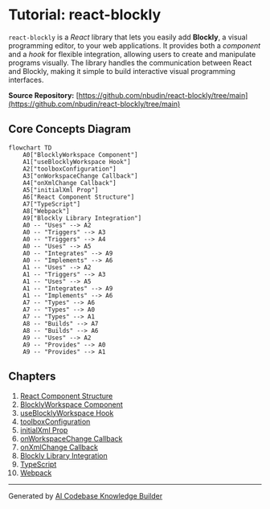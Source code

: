 # Tutorial: react-blockly

`react-blockly` is a *React* library that lets you easily add **Blockly**, a visual programming editor, to your web applications.  It provides both a *component* and a *hook* for flexible integration, allowing users to create and manipulate programs visually.  The library handles the communication between React and Blockly, making it simple to build interactive visual programming interfaces.


**Source Repository:** [https://github.com/nbudin/react-blockly/tree/main](https://github.com/nbudin/react-blockly/tree/main)

## Core Concepts Diagram

```mermaid
flowchart TD
    A0["BlocklyWorkspace Component"]
    A1["useBlocklyWorkspace Hook"]
    A2["toolboxConfiguration"]
    A3["onWorkspaceChange Callback"]
    A4["onXmlChange Callback"]
    A5["initialXml Prop"]
    A6["React Component Structure"]
    A7["TypeScript"]
    A8["Webpack"]
    A9["Blockly Library Integration"]
    A0 -- "Uses" --> A2
    A0 -- "Triggers" --> A3
    A0 -- "Triggers" --> A4
    A0 -- "Uses" --> A5
    A0 -- "Integrates" --> A9
    A0 -- "Implements" --> A6
    A1 -- "Uses" --> A2
    A1 -- "Triggers" --> A3
    A1 -- "Uses" --> A5
    A1 -- "Integrates" --> A9
    A1 -- "Implements" --> A6
    A7 -- "Types" --> A6
    A7 -- "Types" --> A0
    A7 -- "Types" --> A1
    A8 -- "Builds" --> A7
    A8 -- "Builds" --> A6
    A9 -- "Uses" --> A2
    A9 -- "Provides" --> A0
    A9 -- "Provides" --> A1
```

## Chapters

1. [React Component Structure](01_React_Component_Structure.md)
2. [BlocklyWorkspace Component](02_BlocklyWorkspace_Component.md)
3. [useBlocklyWorkspace Hook](03_useBlocklyWorkspace_Hook.md)
4. [toolboxConfiguration](04_toolboxConfiguration.md)
5. [initialXml Prop](05_initialXml_Prop.md)
6. [onWorkspaceChange Callback](06_onWorkspaceChange_Callback.md)
7. [onXmlChange Callback](07_onXmlChange_Callback.md)
8. [Blockly Library Integration](08_Blockly_Library_Integration.md)
9. [TypeScript](09_TypeScript.md)
10. [Webpack](10_Webpack.md)

---

Generated by [AI Codebase Knowledge Builder](https://github.com/The-Pocket/Tutorial-Codebase-Knowledge)